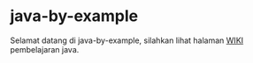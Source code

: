 java-by-example
===============

Selamat datang di java-by-example, silahkan lihat halaman [WIKI](https://github.com/shendyadhityani/java-by-example/wiki) pembelajaran java.
